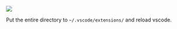 ![](http://i.imgur.com/ijebw2R.png)

Put the entire directory to `~/.vscode/extensions/` and reload vscode.
